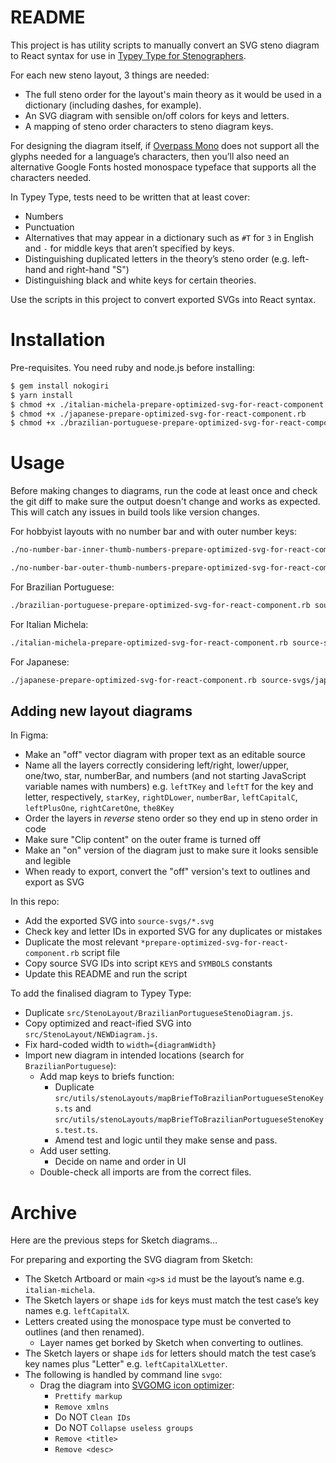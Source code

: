 # README

This project is has utility scripts to manually convert an SVG steno diagram to React syntax for use in [Typey Type for Stenographers](https://didoesdigital.com/typey-type).

For each new steno layout, 3 things are needed:

- The full steno order for the layout's main theory as it would be used in a dictionary (including dashes, for example).
- An SVG diagram with sensible on/off colors for keys and letters.
- A mapping of steno order characters to steno diagram keys.

For designing the diagram itself, if [Overpass Mono](https://fonts.google.com/specimen/Overpass+Mono) does not support all the glyphs needed for a language’s characters, then you’ll also need an alternative Google Fonts hosted monospace typeface that supports all the characters needed.

In Typey Type, tests need to be written that at least cover:

- Numbers
- Punctuation
- Alternatives that may appear in a dictionary such as `#T` for `3` in English and `-` for middle keys that aren’t specified by keys.
- Distinguishing duplicated letters in the theory’s steno order (e.g. left-hand and right-hand "S")
- Distinguishing black and white keys for certain theories.

Use the scripts in this project to convert exported SVGs into React syntax.

# Installation

Pre-requisites. You need ruby and node.js before installing:

```sh
$ gem install nokogiri
$ yarn install
$ chmod +x ./italian-michela-prepare-optimized-svg-for-react-component.rb
$ chmod +x ./japanese-prepare-optimized-svg-for-react-component.rb
$ chmod +x ./brazilian-portuguese-prepare-optimized-svg-for-react-component.rb
```



# Usage

Before making changes to diagrams, run the code at least once and check the git diff to make sure the output doesn't change and works as expected. This will catch any issues in build tools like version changes.

For hobbyist layouts with no number bar and with outer number keys:

```sh
./no-number-bar-inner-thumb-numbers-prepare-optimized-svg-for-react-component.rb source-svgs/no-number-bar-inner-thumb-numbers.svg target-js/NoNumberBarInnerThumbNumbersStenoDiagram.js
```

```sh
./no-number-bar-outer-thumb-numbers-prepare-optimized-svg-for-react-component.rb source-svgs/no-number-bar-outer-thumb-numbers.svg target-js/NoNumberBarOuterThumbNumbersStenoDiagram.js
```

For Brazilian Portuguese:

```sh
./brazilian-portuguese-prepare-optimized-svg-for-react-component.rb source-svgs/brazilian-portuguese.svg target-js/BrazilianPortugueseStenoDiagram.js
```

For Italian Michela:

```sh
./italian-michela-prepare-optimized-svg-for-react-component.rb source-svgs/italian-michela.svg target-js/ItalianMichelaStenoDiagram.js
```

For Japanese:

```sh
./japanese-prepare-optimized-svg-for-react-component.rb source-svgs/japanese.svg target-js/JapaneseStenoDiagram.js
```

## Adding new layout diagrams

In Figma:

- Make an "off" vector diagram with proper text as an editable source
- Name all the layers correctly considering left/right, lower/upper, one/two, star, numberBar, and numbers (and not starting JavaScript variable names with numbers) e.g. `leftTKey` and `leftT` for the key and letter, respectively, `starKey`, `rightDLower`, `numberBar`, `leftCapitalC`, `leftPlusOne`, `rightCaretOne`, `the8Key`
- Order the layers in *reverse* steno order so they end up in steno order in code
- Make sure "Clip content" on the outer frame is turned off
- Make an "on" version of the diagram just to make sure it looks sensible and legible
- When ready to export, convert the "off" version's text to outlines and export as SVG

In this repo:

- Add the exported SVG into `source-svgs/*.svg`
- Check key and letter IDs in exported SVG for any duplicates or mistakes
- Duplicate the most relevant `*prepare-optimized-svg-for-react-component.rb` script file
- Copy source SVG IDs into script `KEYS` and `SYMBOLS` constants
- Update this README and run the script

To add the finalised diagram to Typey Type:

- Duplicate `src/StenoLayout/BrazilianPortugueseStenoDiagram.js`.
- Copy optimized and react-ified SVG into `src/StenoLayout/NEWDiagram.js`.
- Fix hard-coded width to `width={diagramWidth}`
- Import new diagram in intended locations (search for `BrazilianPortuguese`):
    - Add map keys to briefs function:
        - Duplicate `src/utils/stenoLayouts/mapBriefToBrazilianPortugueseStenoKeys.ts` and `src/utils/stenoLayouts/mapBriefToBrazilianPortugueseStenoKeys.test.ts`.
        - Amend test and logic until they make sense and pass.
    - Add user setting.
        - Decide on name and order in UI
    - Double-check all imports are from the correct files.



# Archive

Here are the previous steps for Sketch diagrams…

For preparing and exporting the SVG diagram from Sketch:

- The Sketch Artboard or main `<g>`s `id` must be the layout’s name e.g. `italian-michela`.
- The Sketch layers or shape `id`s for keys must match the test case’s key names e.g. `leftCapitalX`.
- Letters created using the monospace type must be converted to outlines (and then renamed).
    - Layer names get borked by Sketch when converting to outlines.
- The Sketch layers or shape `id`s for letters should match the test case’s key names plus "Letter" e.g. `leftCapitalXLetter`.
- The following is handled by command line `svgo`:
    - Drag the diagram into [SVGOMG icon optimizer](https://jakearchibald.github.io/svgomg/):
        - `Prettify markup`
        - `Remove xmlns`
        - Do NOT `Clean IDs`
        - Do NOT `Collapse useless groups`
        - `Remove <title>`
        - `Remove <desc>`

